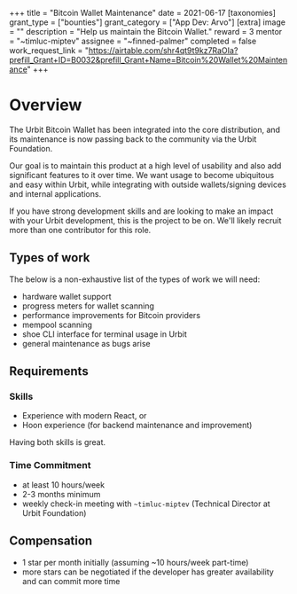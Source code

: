 +++
title = "Bitcoin Wallet Maintenance"
date = 2021-06-17
[taxonomies]
grant_type = ["bounties"]
grant_category = ["App Dev: Arvo"]
[extra]
image = ""
description = "Help us maintain the Bitcoin Wallet."
reward = 3
mentor = "~timluc-miptev"
assignee = "~finned-palmer"
completed = false
work_request_link = "https://airtable.com/shr4qt9t9kz7RaOIa?prefill_Grant+ID=B0032&prefill_Grant+Name=Bitcoin%20Wallet%20Maintenance"
+++

# Overview

The Urbit Bitcoin Wallet has been integrated into the core distribution, and its
maintenance is now passing back to the community via the Urbit Foundation.

Our goal is to maintain this product at a high level of usability and also add
significant features to it over time. We want usage to become ubiquitous and
easy within Urbit, while integrating with outside wallets/signing devices and
internal applications.

If you have strong development skills and are looking to make an impact with
your Urbit development, this is the project to be on. We'll likely recruit more
than one contributor for this role.

## Types of work

The below is a non-exhaustive list of the types of work we will need:

* hardware wallet support
* progress meters for wallet scanning
* performance improvements for Bitcoin providers
* mempool scanning
* shoe CLI interface for terminal usage in Urbit
* general maintenance as bugs arise

## Requirements

### Skills

* Experience with modern React, or
* Hoon experience (for backend maintenance and improvement)

Having both skills is great.

### Time Commitment

- at least 10 hours/week
- 2-3 months minimum
- weekly check-in meeting with `~timluc-miptev` (Technical Director at Urbit Foundation)

## Compensation

* 1 star per month initially (assuming ~10 hours/week part-time)
* more stars can be negotiated if the developer has greater availability and can
  commit more time
